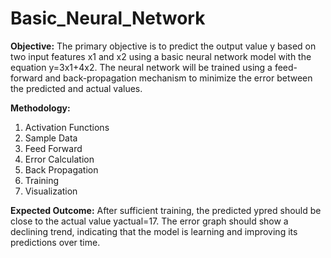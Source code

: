 # Basic_Neural_Network

**Objective:** 
The primary objective is to predict the output value y based on two input features x1 and x2 using a basic neural network model with the equation y=3x1+4x2. The neural network will be trained using a feed-forward and back-propagation
mechanism to minimize the error between the predicted and actual values.

**Methodology:**
1. Activation Functions
2. Sample Data
3. Feed Forward
4. Error Calculation
5. Back Propagation
6. Training
7. Visualization

**Expected Outcome:**
After sufficient training, the predicted ypred should be close to the actual value
yactual=17. The error graph should show a declining trend, indicating that the
model is learning and improving its predictions over time.

